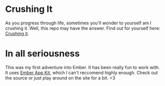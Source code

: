 # Crushing It

As you progress through life, sometimes you'll wonder to yourself am I crushing it.  Well, this repo may have the answer.  Find out for yourself here: [Crushing it](http://crushing-it.jonathan-jackson.net).

# In all seriousness

This was my first adventure into Ember.  It has been really fun to work with.  It uses [Ember App Kit](https://github.com/stefanpenner/ember-app-kit), which I can't reccomend highly enough.  Check out the source or just play around on the site for a bit.  <3

